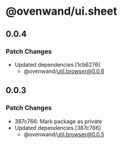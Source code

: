 # @ovenwand/ui.sheet

## 0.0.4

### Patch Changes

- Updated dependencies [1cb6276]
  - @ovenwand/util.browser@0.0.6

## 0.0.3

### Patch Changes

- 387c766: Mark package as private
- Updated dependencies [387c766]
  - @ovenwand/util.browser@0.0.5
